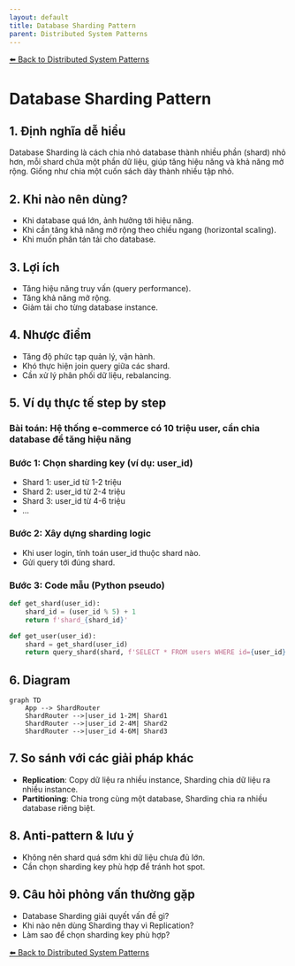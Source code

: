 ```yaml
---
layout: default
title: Database Sharding Pattern
parent: Distributed System Patterns
---
```


[⬅️ Back to Distributed System Patterns](/system-design-pattern/distributed)

# Database Sharding Pattern

## 1. Định nghĩa dễ hiểu
Database Sharding là cách chia nhỏ database thành nhiều phần (shard) nhỏ hơn, mỗi shard chứa một phần dữ liệu, giúp tăng hiệu năng và khả năng mở rộng. Giống như chia một cuốn sách dày thành nhiều tập nhỏ.

## 2. Khi nào nên dùng?
- Khi database quá lớn, ảnh hưởng tới hiệu năng.
- Khi cần tăng khả năng mở rộng theo chiều ngang (horizontal scaling).
- Khi muốn phân tán tải cho database.

## 3. Lợi ích
- Tăng hiệu năng truy vấn (query performance).
- Tăng khả năng mở rộng.
- Giảm tải cho từng database instance.

## 4. Nhược điểm
- Tăng độ phức tạp quản lý, vận hành.
- Khó thực hiện join query giữa các shard.
- Cần xử lý phân phối dữ liệu, rebalancing.

## 5. Ví dụ thực tế step by step
### Bài toán: Hệ thống e-commerce có 10 triệu user, cần chia database để tăng hiệu năng

### Bước 1: Chọn sharding key (ví dụ: user_id)
- Shard 1: user_id từ 1-2 triệu
- Shard 2: user_id từ 2-4 triệu
- Shard 3: user_id từ 4-6 triệu
- ...

### Bước 2: Xây dựng sharding logic
- Khi user login, tính toán user_id thuộc shard nào.
- Gửi query tới đúng shard.

### Bước 3: Code mẫu (Python pseudo)
```python
def get_shard(user_id):
    shard_id = (user_id % 5) + 1
    return f'shard_{shard_id}'

def get_user(user_id):
    shard = get_shard(user_id)
    return query_shard(shard, f'SELECT * FROM users WHERE id={user_id}')
```

## 6. Diagram
```mermaid
graph TD
    App --> ShardRouter
    ShardRouter -->|user_id 1-2M| Shard1
    ShardRouter -->|user_id 2-4M| Shard2
    ShardRouter -->|user_id 4-6M| Shard3
```

## 7. So sánh với các giải pháp khác
- **Replication**: Copy dữ liệu ra nhiều instance, Sharding chia dữ liệu ra nhiều instance.
- **Partitioning**: Chia trong cùng một database, Sharding chia ra nhiều database riêng biệt.

## 8. Anti-pattern & lưu ý
- Không nên shard quá sớm khi dữ liệu chưa đủ lớn.
- Cần chọn sharding key phù hợp để tránh hot spot.

## 9. Câu hỏi phỏng vấn thường gặp
- Database Sharding giải quyết vấn đề gì?
- Khi nào nên dùng Sharding thay vì Replication?
- Làm sao để chọn sharding key phù hợp?

[⬅️ Back to Distributed System Patterns](/system-design-pattern/distributed) 